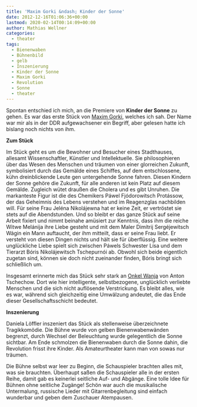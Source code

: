 ```yaml
---
title: 'Maxim Gorki &ndash; Kinder der Sonne'
date: 2012-12-16T01:06:36+00:00
lastmod: 2020-02-14T00:14:09+00:00
author: Mathias Wellner
categories:
  - theater
tags:
  - Bienenwaben
  - Bühnenbild
  - gelb
  - Inszenierung
  - Kinder der Sonne
  - Maxim Gorki
  - Revolution
  - Sonne
  - theater
---
```

Spontan entschied ich mich, an die Premiere von **Kinder der Sonne** zu gehen. Es war das erste Stück von [Maxim Gorki](http://de.wikipedia.org/wiki/Maxim_Gorki), welches ich sah. Der Name war mir als in der DDR aufgewachsener ein Begriff, aber gelesen hatte ich bislang noch nichts von ihm. 

**Zum Stück**

Im Stück geht es um die Bewohner und Besucher eines Stadthauses, allesamt Wissenschaftler, Künstler und Intellektuelle. Sie philosophieren über das Wesen des Menschen und träumen von einer glorreichen Zukunft, symbolisiert durch das Gemälde eines Schiffes, auf dem entschlossene, kühn dreinblickende Leute gen untergehende Sonne fahren. Diesen Kindern der Sonne gehöre die Zukunft, für alle anderen ist kein Platz auf diesem Gemälde. Zugleich wütet draußen die Cholera und es gibt Unruhen. Die markanteste Figur ist die des Chemikers Páwel Fjódorowitsch Protássow, der das Geheimnis des Lebens verstehen und im Reagenzglas nachbilden will. Für seine Frau Jeléna Nikolájewna hat er keine Zeit, er vertröstet sie stets auf die Abendstunden. Und so bleibt er das ganze Stück auf seine Arbeit fixiert und nimmt beinahe amüsiert zur Kenntnis, dass ihm die reiche Witwe Melánija ihre Liebe gesteht und mit dem Maler Dimítrij Sergéjewitsch Wágin ein Mann auftaucht, der ihm mitteilt, dass er seine Frau liebt. Er versteht von diesen Dingen nichts und hält sie für überflüssig. Eine weitere unglückliche Liebe spielt sich zwischen Páwels Schwester Lísa und dem Tierarzt Bóris Nikolájewitsch Tschepurnói ab. Obwohl sich beide eigentlich zugetan sind, können sie doch nicht zueinander finden, Bóris bringt sich schließlich um. 

Insgesamt erinnerte mich das Stück sehr stark an [Onkel Wanja](http://de.wikipedia.org/wiki/Onkel_Wanja) von Anton Tschechow. Dort wie hier intelligente, selbstbezogene, unglücklich verliebte Menschen und die sich nicht auflösende Verstrickung. Es bleibt alles, wie es war, während sich gleichzeitig eine Umwälzung andeutet, die das Ende dieser Gesellschaftsschicht bedeutet. 

**Inszenierung**

Daniela Löffler inszeniert das Stück als stellenweise überzeichnete Tragikkomödie. Die Bühne wurde von gelben Bienenwabenwänden begrenzt, durch Wechsel der Beleuchtung wurde gelegentlich die Sonne sichtbar. Am Ende schmolzen die Bienenwaben durch die Sonne dahin, die Revolution frisst ihre Kinder. Als Amateurtheater kann man von sowas nur träumen. 

Die Bühne selbst war leer zu Beginn, die Schauspieler brachten alles mit, was sie brauchten. Überhaupt saßen die Schauspieler alle in der ersten Reihe, damit gab es keinerlei seitliche Auf- und Abgänge. Eine tolle Idee für Bühnen ohne seitliche Zugänge! Schön war auch die musikalische Untermalung, russische Lieder mit Gitarrenbegleitung sind einfach wunderbar und geben dem Zuschauer Atempausen.